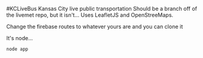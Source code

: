 #KCLiveBus
Kansas City live public transportation
Should be a branch off of the livemet repo, but it isn't...
Uses LeafletJS and OpenStreeMaps.


Change the firebase routes to whatever yours are and you can clone it

It's node...
```javascript
node app
```
